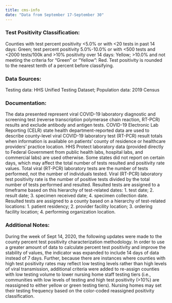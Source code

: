 ```yaml
---
title: cms-info
date: "Data from September 17-September 30"
---
```


### Test Positivity Classification: 
Counties with test percent positivity <5.0% or with <20 tests in past 14 days: Green; test percent positivity 5.0%-10.0% or with <500 tests and <2000 tests/100k and >10% positivity over 14 days: Yellow; >10.0% and not meeting the criteria for “Green” or “Yellow”: Red. Test positivity is rounded to the nearest tenth of a percent before classifying.

### Data Sources:
Testing data: HHS Unified Testing Dataset; Population data: 2019 Census

### Documentation:
The data presented represent viral COVID-19 laboratory diagnostic and screening test (reverse transcription polymerase chain reaction, RT-PCR) results and exclude antibody and antigen tests. COVID-19 Electronic Lab Reporting (CELR) state health department-reported data are used to describe county-level viral COVID-19 laboratory test (RT-PCR) result totals when information is available on patients’ county of residence or healthcare providers’ practice location. HHS Protect laboratory data (provided directly to Federal Government from public health labs, hospital labs, and commercial labs) are used otherwise. Some states did not report on certain days, which may affect the total number of tests resulted and positivity rate values. Total viral (RT-PCR) laboratory tests are the number of tests performed, not the number of individuals tested. Viral (RT-PCR) laboratory test positivity rate is the number of positive tests divided by the total number of tests performed and resulted. Resulted tests are assigned to a timeframe based on this hierarchy of test-related dates: 1. test date; 2. result date; 3. specimen received date; 4. specimen collection date. Resulted tests are assigned to a county based on a hierarchy of test-related locations: 1. patient residency; 2. provider facility location; 3. ordering facility location; 4. performing organization location.

### Additional Notes:
During the week of Sept 14, 2020, the following updates were made to the county percent test positivity characterization methodology. In order to use a greater amount of data to calculate percent test positivity and improve the stability of values, the indicator was expanded to include 14 days of data instead of 7 days. Further, because there are instances where counties with high test positivity rates may reflect low testing levels rather than high levels of viral transmission, additional criteria were added to re-assign counties with low testing volume to lower nursing home staff testing tiers (i.e., communities with low levels of testing and high test positivity (>10%) are reassigned to either yellow or green testing tiers). Nursing homes may set their testing frequency based on the color-coded reassigned positivity classification.
